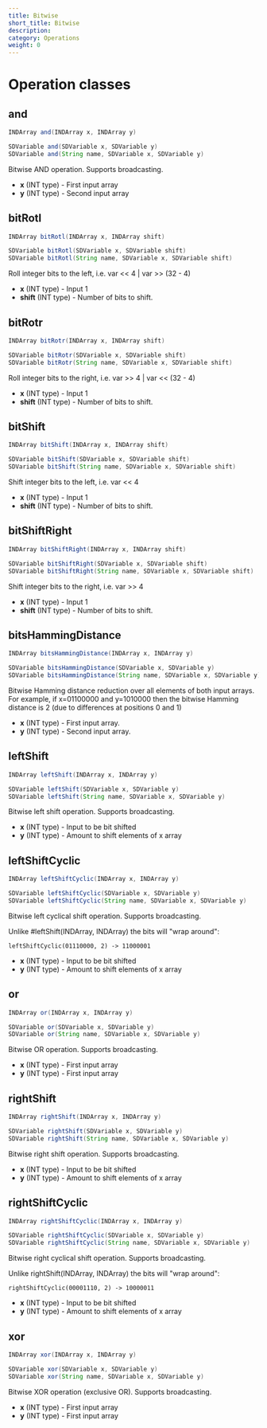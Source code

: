 ```yaml
---
title: Bitwise
short_title: Bitwise
description: 
category: Operations
weight: 0
---
```

# Operation classes
## and
```JAVA
INDArray and(INDArray x, INDArray y)

SDVariable and(SDVariable x, SDVariable y)
SDVariable and(String name, SDVariable x, SDVariable y)
```
Bitwise AND operation. Supports broadcasting.

* **x**  (INT type) - First input array
* **y**  (INT type) - Second input array

## bitRotl
```JAVA
INDArray bitRotl(INDArray x, INDArray shift)

SDVariable bitRotl(SDVariable x, SDVariable shift)
SDVariable bitRotl(String name, SDVariable x, SDVariable shift)
```
Roll integer bits to the left, i.e. var << 4 | var >> (32 - 4)

* **x**  (INT type) - Input 1
* **shift**  (INT type) - Number of bits to shift.

## bitRotr
```JAVA
INDArray bitRotr(INDArray x, INDArray shift)

SDVariable bitRotr(SDVariable x, SDVariable shift)
SDVariable bitRotr(String name, SDVariable x, SDVariable shift)
```
Roll integer bits to the right, i.e. var >> 4 | var << (32 - 4)

* **x**  (INT type) - Input 1
* **shift**  (INT type) - Number of bits to shift.

## bitShift
```JAVA
INDArray bitShift(INDArray x, INDArray shift)

SDVariable bitShift(SDVariable x, SDVariable shift)
SDVariable bitShift(String name, SDVariable x, SDVariable shift)
```
Shift integer bits to the left, i.e. var << 4

* **x**  (INT type) - Input 1
* **shift**  (INT type) - Number of bits to shift.

## bitShiftRight
```JAVA
INDArray bitShiftRight(INDArray x, INDArray shift)

SDVariable bitShiftRight(SDVariable x, SDVariable shift)
SDVariable bitShiftRight(String name, SDVariable x, SDVariable shift)
```
Shift integer bits to the right, i.e. var >> 4

* **x**  (INT type) - Input 1
* **shift**  (INT type) - Number of bits to shift.

## bitsHammingDistance
```JAVA
INDArray bitsHammingDistance(INDArray x, INDArray y)

SDVariable bitsHammingDistance(SDVariable x, SDVariable y)
SDVariable bitsHammingDistance(String name, SDVariable x, SDVariable y)
```
Bitwise Hamming distance reduction over all elements of both input arrays.<br>
For example, if x=01100000 and y=1010000 then the bitwise Hamming distance is 2 (due to differences at positions 0 and 1)

* **x**  (INT type) - First input array.
* **y**  (INT type) - Second input array.

## leftShift
```JAVA
INDArray leftShift(INDArray x, INDArray y)

SDVariable leftShift(SDVariable x, SDVariable y)
SDVariable leftShift(String name, SDVariable x, SDVariable y)
```
Bitwise left shift operation. Supports broadcasting.

* **x**  (INT type) - Input to be bit shifted
* **y**  (INT type) - Amount to shift elements of x array

## leftShiftCyclic
```JAVA
INDArray leftShiftCyclic(INDArray x, INDArray y)

SDVariable leftShiftCyclic(SDVariable x, SDVariable y)
SDVariable leftShiftCyclic(String name, SDVariable x, SDVariable y)
```
Bitwise left cyclical shift operation. Supports broadcasting.

Unlike #leftShift(INDArray, INDArray) the bits will "wrap around":

`leftShiftCyclic(01110000, 2) -> 11000001`

* **x**  (INT type) - Input to be bit shifted
* **y**  (INT type) - Amount to shift elements of x array

## or
```JAVA
INDArray or(INDArray x, INDArray y)

SDVariable or(SDVariable x, SDVariable y)
SDVariable or(String name, SDVariable x, SDVariable y)
```
Bitwise OR operation. Supports broadcasting.

* **x**  (INT type) - First input array
* **y**  (INT type) - First input array

## rightShift
```JAVA
INDArray rightShift(INDArray x, INDArray y)

SDVariable rightShift(SDVariable x, SDVariable y)
SDVariable rightShift(String name, SDVariable x, SDVariable y)
```
Bitwise right shift operation. Supports broadcasting. 

* **x**  (INT type) - Input to be bit shifted
* **y**  (INT type) - Amount to shift elements of x array

## rightShiftCyclic
```JAVA
INDArray rightShiftCyclic(INDArray x, INDArray y)

SDVariable rightShiftCyclic(SDVariable x, SDVariable y)
SDVariable rightShiftCyclic(String name, SDVariable x, SDVariable y)
```
Bitwise right cyclical shift operation. Supports broadcasting.

Unlike rightShift(INDArray, INDArray) the bits will "wrap around":

`rightShiftCyclic(00001110, 2) -> 10000011`

* **x**  (INT type) - Input to be bit shifted
* **y**  (INT type) - Amount to shift elements of x array

## xor
```JAVA
INDArray xor(INDArray x, INDArray y)

SDVariable xor(SDVariable x, SDVariable y)
SDVariable xor(String name, SDVariable x, SDVariable y)
```
Bitwise XOR operation (exclusive OR). Supports broadcasting.

* **x**  (INT type) - First input array
* **y**  (INT type) - First input array

